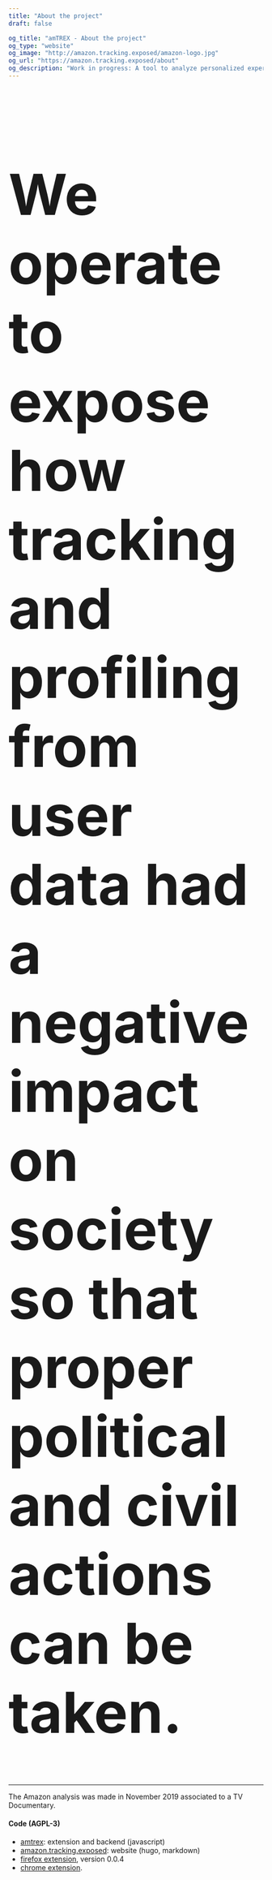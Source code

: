 ```yaml
---
title: "About the project"
draft: false

og_title: "amTREX - About the project"
og_type: "website"
og_image: "http://amazon.tracking.exposed/amazon-logo.jpg"
og_url: "https://amazon.tracking.exposed/about"
og_description: "Work in progress: A tool to analyze personalized experiences in the biggest retail company"
---
```



<h1 style="font-size:8em">
    We operate to expose how tracking and profiling from user data had a negative impact on society so that proper political and civil actions can be taken.
</h1>

--- 

The Amazon analysis was made in November 2019 associated to a TV Documentary.


#### Code (AGPL-3)

* [amtrex](https://github.com/tracking-exposed/amtrex): extension and backend (javascript)
* [amazon.tracking.exposed](https://github.com/tracking-exposed/amazon.tracking.exposed): website (hugo, markdown)
* [firefox extension](http://amazon.tracking.exposed/bin/amtrex-0.0.4-fx.xpi), version 0.0.4
* [chrome extension](https://chrome.google.com/webstore/detail/amtrex/nopfdaeelmonpgdnoiknblckjkhjkecd).

